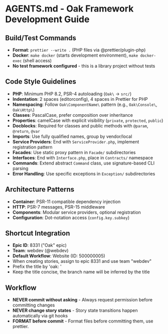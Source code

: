 # AGENTS.md - Oak Framework Development Guide

## Build/Test Commands

- **Format**: `prettier --write .` (PHP files via @prettier/plugin-php)
- **Docker**: `make docker` (starts development environment), `make docker-exec` (shell access)
- **No test framework configured** - this is a library project without tests

## Code Style Guidelines

- **PHP**: Minimum PHP 8.2, PSR-4 autoloading (`Oak\` → `src/`)
- **Indentation**: 2 spaces (editorconfig), 4 spaces in Prettier for PHP
- **Namespacing**: Follow `Oak\ComponentName\` pattern (e.g., `Oak\Console\`, `Oak\Http\`)
- **Classes**: PascalCase, prefer composition over inheritance
- **Properties**: camelCase with explicit visibility (`private`, `protected`, `public`)
- **Docblocks**: Required for classes and public methods with `@param`, `@return`, `@var`
- **Imports**: Use fully qualified names, group by vendor/local
- **Service Providers**: End with `ServiceProvider.php`, implement registration pattern
- **Facades**: Use static proxy pattern in `Facade/` subdirectories
- **Interfaces**: End with `Interface.php`, place in `Contracts/` namespace
- **Commands**: Extend abstract `Command` class, use signature-based CLI parsing
- **Error Handling**: Use specific exceptions in `Exception/` subdirectories

## Architecture Patterns

- **Container**: PSR-11 compatible dependency injection
- **HTTP**: PSR-7 messages, PSR-15 middleware
- **Components**: Modular service providers, optional registration
- **Configuration**: Dot-notation access (`config.key.subkey`)

## Shortcut Integration

- **Epic ID**: 8331 ("Oak" epic)
- **Team**: webdev (@webdev)
- **Default Workflow**: Website (ID: 500000005)
- When creating stories, assign to epic 8331 and use team "webdev"
- Prefix the title by 'oak: '
- Keep the title concise, the branch name will be inferred by the title

## Workflow

- **NEVER commit without asking** - Always request permission before committing changes
- **NEVER change story states** - Story state transitions happen automatically via git hooks
- **FORMAT before commit** - Format files before committing them, use prettier.

